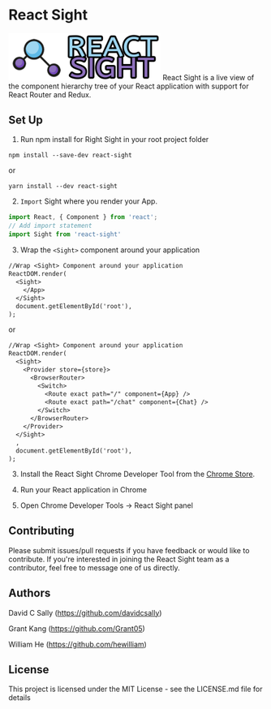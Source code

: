 # React Sight
<img src="/assets/sidewaylogo4.png" width="300"/>
React Sight is a live view of the component hierarchy tree of your React application with support for React Router and Redux.

## Set Up

1. Run npm install for Right Sight in your root project folder

```
npm install --save-dev react-sight
```
or
```
yarn install --dev react-sight
```

2. ```Import``` Sight where you render your App.


```javascript
import React, { Component } from 'react';
// Add import statement
import Sight from 'react-sight'
```

3. Wrap the ```<Sight>``` component around your application

```
//Wrap <Sight> Component around your application
ReactDOM.render(
  <Sight>
    </App>
  </Sight>
  document.getElementById('root'),
);
```

or

```
//Wrap <Sight> Component around your application
ReactDOM.render(
  <Sight>
    <Provider store={store}>
      <BrowserRouter>
        <Switch>
          <Route exact path="/" component={App} />
          <Route exact path="/chat" component={Chat} />
        </Switch>
      </BrowserRouter>
    </Provider>
  </Sight>
  ,
  document.getElementById('root'),
);
```

3. Install the React Sight Chrome Developer Tool from the [Chrome Store](***). 

4. Run your React application in Chrome

5. Open Chrome Developer Tools -> React Sight panel

## Contributing

Please submit issues/pull requests if you have feedback or would like to contribute. If you're interested in joining the React Sight team as a contributor, feel free to message one of us directly.

## Authors

David C Sally (https://github.com/davidcsally)

Grant Kang (https://github.com/Grant05)

William He (https://github.com/hewilliam)

## License

This project is licensed under the MIT License - see the LICENSE.md file for details
